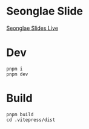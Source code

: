 # Seonglae Slide

[Seonglae Slides Live](https://seonglae-slides.vercel.app)

# Dev
```
pnpm i
pnpm dev
```


# Build
```
pnpm build
cd .vitepress/dist
```

